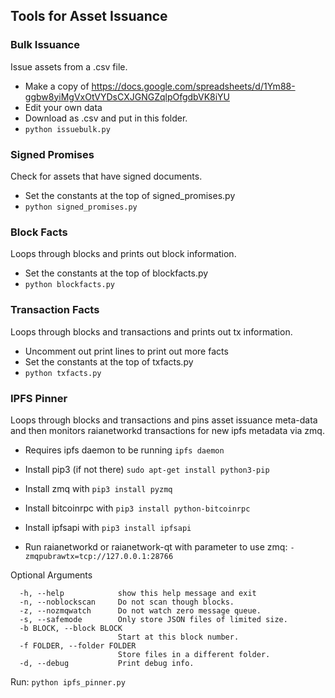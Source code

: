 ## Tools for Asset Issuance

### Bulk Issuance
Issue assets from a .csv file.
* Make a copy of https://docs.google.com/spreadsheets/d/1Ym88-ggbw8yiMgVxOtVYDsCXJGNGZqlpOfgdbVK8iYU
* Edit your own data
* Download as .csv and put in this folder.
* ```python issuebulk.py```

### Signed Promises
Check for assets that have signed documents.
* Set the constants at the top of signed_promises.py
* ```python signed_promises.py```

### Block Facts
Loops through blocks and prints out block information.
* Set the constants at the top of blockfacts.py
* ```python blockfacts.py```

### Transaction Facts
Loops through blocks and transactions and prints out tx information.
* Uncomment out print lines to print out more facts
* Set the constants at the top of txfacts.py
* ```python txfacts.py```

### IPFS Pinner
Loops through blocks and transactions and pins asset issuance meta-data and then monitors raianetworkd transactions for new ipfs metadata via zmq.
* Requires ipfs daemon to be running ```ipfs daemon```

* Install pip3 (if not there) ```sudo apt-get install python3-pip```

* Install zmq with ```pip3 install pyzmq```

* Install bitcoinrpc with ```pip3 install python-bitcoinrpc```

* Install ipfsapi with ```pip3 install ipfsapi```

* Run raianetworkd or raianetwork-qt with parameter to use zmq: ```-zmqpubrawtx=tcp://127.0.0.1:28766```

Optional Arguments
```  
  -h, --help            show this help message and exit
  -n, --noblockscan     Do not scan though blocks.
  -z, --nozmqwatch      Do not watch zero message queue.
  -s, --safemode        Only store JSON files of limited size.
  -b BLOCK, --block BLOCK
                        Start at this block number.
  -f FOLDER, --folder FOLDER
                        Store files in a different folder.
  -d, --debug           Print debug info.
 ```
Run: ```python ipfs_pinner.py```

